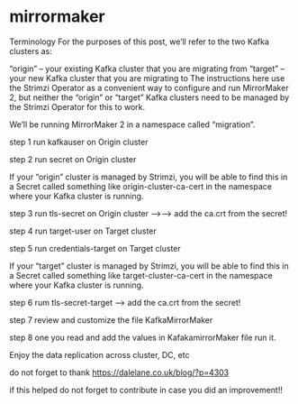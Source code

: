# mirrormaker
Terminology
For the purposes of this post, we’ll refer to the two Kafka clusters as:

“origin” – your existing Kafka cluster that you are migrating from
“target” – your new Kafka cluster that you are migrating to
The instructions here use the Strimzi Operator as a convenient way to configure and run MirrorMaker 2, but neither the “origin” or “target” Kafka clusters need to be managed by the Strimzi Operator for this to work.

We’ll be running MirrorMaker 2 in a namespace called “migration”.


step 1 run kafkauser on Origin cluster

step 2 run secret on Origin cluster

If your “origin” cluster is managed by Strimzi, 
you will be able to find this in a Secret called something like origin-cluster-ca-cert in the namespace where your Kafka cluster is running.

step 3 run tls-secret on Origin cluster -->--> add the ca.crt from the secret!

step 4 run target-user on Target cluster

step 5 run credentials-target on Target cluster

If your “target” cluster is managed by Strimzi, 
you will be able to find this in a Secret called something like target-cluster-ca-cert in the namespace where your Kafka cluster is running.

step 6 rum  tls-secret-target --> add the ca.crt from the secret!


step 7 review and customize the file KafkaMirrorMaker

step 8 one you read and add the values in KafakamirrorMaker file  run it.

Enjoy the data replication across cluster, DC, etc

do not forget to thank https://dalelane.co.uk/blog/?p=4303

if this helped do not forget to contribute in case you did an improvement!!
